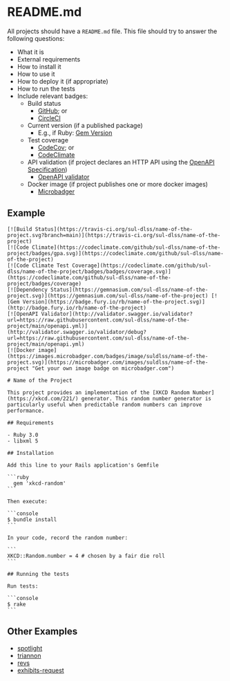 # README.md

All projects should have a `README.md` file. This file should try to answer the following questions:

- What it is
- External requirements
- How to install it
- How to use it
- How to deploy it (if appropriate)
- How to run the tests
- Include relevant badges:
    - Build status
      - [GitHub](https://github.com/features/actions); or
      - [CircleCI](https://circleci.com/docs/2.0/status-badges/)
    - Current version (if a published package)
      - E.g., if Ruby: [Gem Version](http://badge.fury.io/for/rb)
    - Test coverage
      - [CodeCov](https://app.codecov.io); or
      - [CodeClimate](https://codeclimate.com/)
    - API validation (if project declares an HTTP API using the [OpenAPI Specification](http://spec.openapis.org/oas/v3.0.2))
      - [OpenAPI validator](http://validator.swagger.io/validator)
    - Docker image (if project publishes one or more docker images)
      -  [Microbadger](https://microbadger.com/#badges)

## Example
    [![Build Status](https://travis-ci.org/sul-dlss/name-of-the-project.svg?branch=main)](https://travis-ci.org/sul-dlss/name-of-the-project)
    [![Code Climate](https://codeclimate.com/github/sul-dlss/name-of-the-project/badges/gpa.svg)](https://codeclimate.com/github/sul-dlss/name-of-the-project)
    [![Code Climate Test Coverage](https://codeclimate.com/github/sul-dlss/name-of-the-project/badges/badges/coverage.svg)](https://codeclimate.com/github/sul-dlss/name-of-the-project/badges/coverage)
    [![Dependency Status](https://gemnasium.com/sul-dlss/name-of-the-project.svg)](https://gemnasium.com/sul-dlss/name-of-the-project) [![Gem Version](https://badge.fury.io/rb/name-of-the-project.svg)](http://badge.fury.io/rb/name-of-the-project)
    [![OpenAPI Validator](http://validator.swagger.io/validator?url=https://raw.githubusercontent.com/sul-dlss/name-of-the-project/main/openapi.yml)](http://validator.swagger.io/validator/debug?url=https://raw.githubusercontent.com/sul-dlss/name-of-the-project/main/openapi.yml)
    [![Docker image](https://images.microbadger.com/badges/image/suldlss/name-of-the-project.svg)](https://microbadger.com/images/suldlss/name-of-the-project "Get your own image badge on microbadger.com")

    # Name of the Project

    This project provides an implementation of the [XKCD Random Number](https://xkcd.com/221/) generator. This random number generator is particularly useful when predictable random numbers can improve performance.

    ## Requirements

    - Ruby 3.0
    - libxml 5

    ## Installation

    Add this line to your Rails application's Gemfile

    ```ruby
      gem 'xkcd-random'
    ```

    Then execute:

    ```console
    $ bundle install
    ```

    In your code, record the random number:

    ```
    XKCD::Random.number = 4 # chosen by a fair die roll
    ```

    ## Running the tests

    Run tests:

    ```console
    $ rake
    ```

## Other Examples

- [spotlight](https://github.com/sul-dlss/spotlight)
- [triannon](https://github.com/sul-dlss/triannon)
- [revs](https://github.com/sul-dlss/revs)
- [exhibits-request](https://github.com/sul-dlss/exhibits-request)
